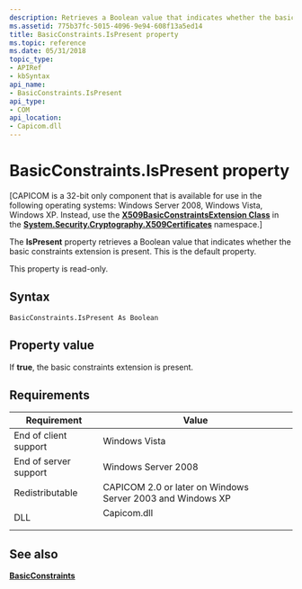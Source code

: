 ```yaml
---
description: Retrieves a Boolean value that indicates whether the basic constraints extension is present. This is the default property.
ms.assetid: 775b37fc-5015-4096-9e94-608f13a5ed14
title: BasicConstraints.IsPresent property
ms.topic: reference
ms.date: 05/31/2018
topic_type: 
- APIRef
- kbSyntax
api_name: 
- BasicConstraints.IsPresent
api_type: 
- COM
api_location: 
- Capicom.dll
---
```


# BasicConstraints.IsPresent property

\[CAPICOM is a 32-bit only component that is available for use in the following operating systems: Windows Server 2008, Windows Vista, Windows XP. Instead, use the [**X509BasicConstraintsExtension Class**](/dotnet/api/system.security.cryptography.x509certificates.x509basicconstraintsextension?view=netcore-3.1) in the [**System.Security.Cryptography.X509Certificates**](/previous-versions/windows/) namespace.\]

The **IsPresent** property retrieves a Boolean value that indicates whether the basic constraints extension is present. This is the default property.

This property is read-only.

## Syntax


```VB
BasicConstraints.IsPresent As Boolean
```



## Property value

If **true**, the basic constraints extension is present.

## Requirements



| Requirement | Value |
|----------------------------------|----------------------------------------------------------------------------------------|
| End of client support<br/> | Windows Vista<br/>                                                               |
| End of server support<br/> | Windows Server 2008<br/>                                                         |
| Redistributable<br/>       | CAPICOM 2.0 or later on Windows Server 2003 and Windows XP<br/>                  |
| DLL<br/>                   | <dl> <dt>Capicom.dll</dt> </dl> |



## See also

<dl> <dt>

[**BasicConstraints**](basicconstraints.md)
</dt> </dl>

 

 
